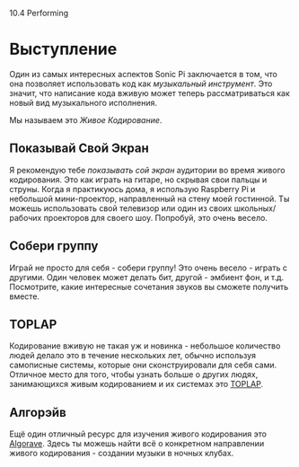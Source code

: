 10.4 Performing

# Выступление

Один из самых интересных аспектов Sonic Pi заключается в том, что она
позволяет использовать код как *музыкальный инструмент*. Это значит, что
написание кода вживую может теперь рассматриваться как новый вид музыкального
исполнения.

Мы называем это *Живое Кодирование*.

## Показывай Свой Экран

Я рекомендую тебе *показывать сой экран* аудитории во время живого кодирования.
Это как играть на гитаре, но скрывая свои пальцы и струны. Когда я практикуюсь
дома, я использую Raspberry Pi и небольшой мини-проектор, направленный на стену
моей гостинной. Ты можешь использовать свой телевизор или один из своих
школьных/рабочих проекторов для своего шоу. Попробуй, это очень весело.

## Собери группу

Играй не просто для себя - собери группу! Это очень весело - играть с другими.
Один человек может делать бит, другой - эмбиент фон, и т.д. Посмотрите, какие
интересные сочетания звуков вы сможете получить вместе.

## TOPLAP

Кодирование вживую не такая уж и новинка - небольшое количество людей делало это
в течение нескольких лет, обычно используя самописные системы, которые они
сконструировали для себя сами. Отличное место для того, чтобы узнать больше о
других людях, занимающихся живым кодированием и их системах это
[TOPLAP](http://toplap.org).

## Алгорэйв

Ещё один отличный ресурс для изучения живого кодирования это
[Algorave](http://algorave.com). Здесь ты можешь найти всё о конкретном
направлении живого кодирования - создании музыки в ночных клубах.
